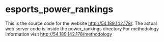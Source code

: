 # esports_power_rankings
This is the source code for the website http://54.189.142.178/.
The actual web server code is inside the power_rankings directory
For methodology information visit http://54.189.142.178/methodology 
